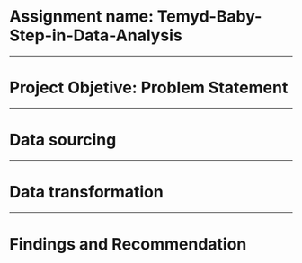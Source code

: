 # Assignment name: Temyd-Baby-Step-in-Data-Analysis

-----
# Project Objetive: Problem Statement


-----
# Data sourcing


----
# Data transformation


-----
# Findings and Recommendation
